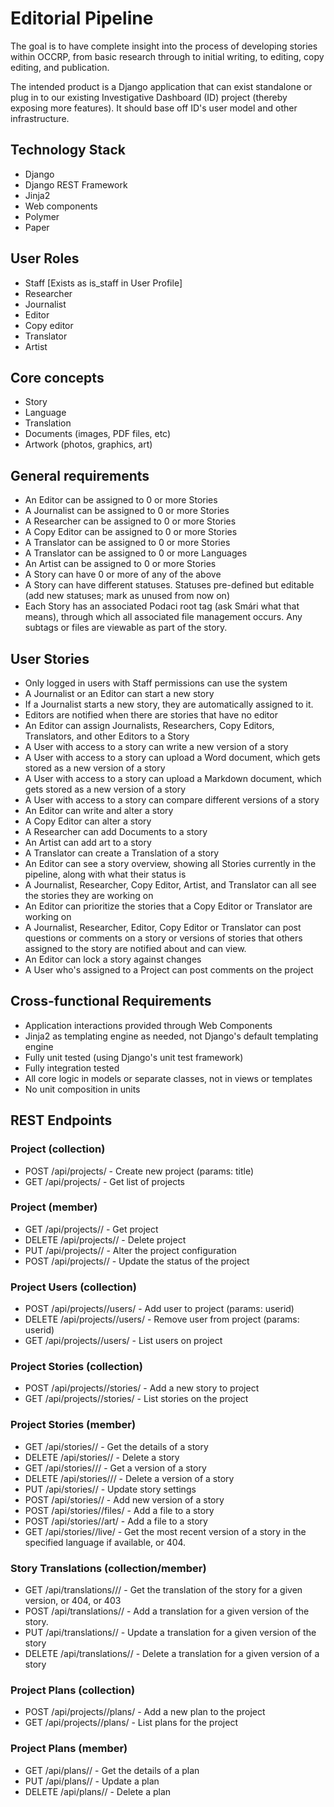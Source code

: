 # Editorial Pipeline

The goal is to have complete insight into the process of developing stories within OCCRP, from basic research through to initial writing, to editing, copy editing, and publication.

The intended product is a Django application that can exist standalone or plug in to our existing Investigative Dashboard (ID) project (thereby exposing more features). It should base off ID's user model and other infrastructure.

## Technology Stack
 * Django
 * Django REST Framework
 * Jinja2
 * Web components
 * Polymer
 * Paper

## User Roles
 * Staff [Exists as is_staff in User Profile]
 * Researcher
 * Journalist 
 * Editor 
 * Copy editor
 * Translator
 * Artist

## Core concepts
 * Story
 * Language
 * Translation
 * Documents (images, PDF files, etc)
 * Artwork (photos, graphics, art) 

## General requirements
 * An Editor can be assigned to 0 or more Stories
 * A Journalist can be assigned to 0 or more Stories
 * A Researcher can be assigned to 0 or more Stories
 * A Copy Editor can be assigned to 0 or more Stories
 * A Translator can be assigned to 0 or more Stories
 * A Translator can be assigned to 0 or more Languages
 * An Artist can be assigned to 0 or more Stories 
 * A Story can have 0 or more of any of the above
 * A Story can have different statuses. Statuses pre-defined but editable (add new statuses; mark as unused from now on)
 * Each Story has an associated Podaci root tag (ask Smári what that means), through which all associated file management occurs. Any subtags or files are viewable as part of the story.

## User Stories
 * Only logged in users with Staff permissions can use the system
 * A Journalist or an Editor can start a new story
 * If a Journalist starts a new story, they are automatically assigned to it.
 * Editors are notified when there are stories that have no editor
 * An Editor can assign Journalists, Researchers, Copy Editors, Translators, and other Editors to a Story
 * A User with access to a story can write a new version of a story
 * A User with access to a story can upload a Word document, which gets stored as a new version of a story
 * A User with access to a story can upload a Markdown document, which gets stored as a new version of a story
 * A User with access to a story can compare different versions of a story
 * An Editor can write and alter a story
 * A Copy Editor can alter a story
 * A Researcher can add Documents to a story
 * An Artist can add art to a story 
 * A Translator can create a Translation of a story
 * An Editor can see a story overview, showing all Stories currently in the pipeline, along with what their status is
 * A Journalist, Researcher, Copy Editor, Artist, and Translator can all see the stories they are working on
 * An Editor can prioritize the stories that a Copy Editor or Translator are working on
 * A Journalist, Researcher, Editor, Copy Editor or Translator can post questions or comments on a story or versions of stories that others assigned to the story are notified about and can view.
 * An Editor can lock a story against changes 
 * A User who's assigned to a Project can post comments on the project 

## Cross-functional Requirements
 * Application interactions provided through Web Components
 * Jinja2 as templating engine as needed, not Django's default templating engine
 * Fully unit tested (using Django's unit test framework)
 * Fully integration tested
 * All core logic in models or separate classes, not in views or templates
 * No unit composition in units

## REST Endpoints

### Project (collection)
 * POST /api/projects/                - Create new project (params: title)
 * GET /api/projects/                 - Get list of projects

### Project (member)
 * GET /api/projects/<pid>/            - Get project <pid>
 * DELETE /api/projects/<pid>/         - Delete project <pid>
 * PUT /api/projects/<pid>/            - Alter the project configuration
 * POST /api/projects/<pid>/           - Update the status of the project

### Project Users (collection)
 * POST /api/projects/<pid>/users/     - Add user to project <pid> (params: userid)
 * DELETE /api/projects/<pid>/users/   - Remove user from project <pid> (params: userid)
 * GET /api/projects/<pid>/users/      - List users on project

### Project Stories (collection)
 * POST /api/projects/<pid>/stories/   - Add a new story to project
 * GET /api/projects/<pid>/stories/    - List stories on the project

### Project Stories (member)
 * GET /api/stories/<sid>/             - Get the details of a story
 * DELETE /api/stories/<sid>/          - Delete a story
 * GET /api/stories/<sid>/<vid>/       - Get a version of a story
 * DELETE /api/stories/<sid>/<vid>/    - Delete a version of a story
 * PUT /api/stories/<sid>/             - Update story settings
 * POST /api/stories/<sid>/            - Add new version of a story
 * POST /api/stories/<sid>/files/      - Add a file to a story
 * POST /api/stories/<sid>/art/        - Add a file to a story
 * GET /api/stories/<sid>/live/        - Get the most recent version of a story 
                                         in the specified language if 
                                         available, or 404.

### Story Translations (collection/member)

 * GET /api/translations/<vid>/<lang>/ - Get the translation of the story for a 
                                         given version, or 404, or 403
 * POST /api/translations/<vid>/       - Add a translation for a given version 
                                         of the story.
 * PUT /api/translations/<vid>/        - Update a translation for a given 
                                         version of the story
 * DELETE /api/translations/<vid>/     - Delete a translation for a given 
                                         version of a story

### Project Plans (collection)
 * POST /api/projects/<pid>/plans/     - Add a new plan to the project
 * GET /api/projects/<pid>/plans/      - List plans for the project

### Project Plans (member)
 * GET /api/plans/<plid>/              - Get the details of a plan
 * PUT /api/plans/<plid>/              - Update a plan
 * DELETE /api/plans/<plid>/           - Delete a plan

